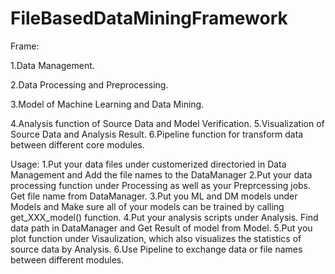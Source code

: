 # FileBasedDataMiningFramework
<title>This is a framework for file-based data mining jobs.</title>

Frame:

  1.Data Management.
  
  2.Data Processing and Preprocessing.
  
  3.Model of Machine Learning and Data Mining.
  
  4.Analysis function of Source Data and Model Verification.
  5.Visualization of Source Data and Analysis Result.
  6.Pipeline function for transform data between different core modules.
  
Usage:
  1.Put your data files under customerized directoried in Data Management and Add the file names to the DataManager
  2.Put your data processing function under Processing as well as your Preprcessing jobs. Get file name from DataManager.
  3.Put you ML and DM models under Models and Make sure all of your models can be trained by calling get_XXX_model() function.
  4.Put your analysis scripts under Analysis. Find data path in DataManager and Get Result of model from Model.
  5.Put you plot function under Visaulization, which also visualizes the statistics of source data by Analysis.
  6.Use Pipeline to exchange data or file names between different modules.
